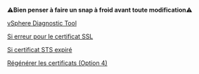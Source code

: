 ⚠**Bien penser à faire un snap à froid avant toute modification**⚠

[vSphere Diagnostic Tool](https://flings.vmware.com/vsphere-diagnostic-tool)

  [Si erreur pour le certificat SSL](https://kb.vmware.com/s/article/80469)

  [Si certificat STS expiré](https://kb.vmware.com/s/article/76719?lang=en_US)

[Régénérer les certificats (Option 4)](https://kb.vmware.com/s/article/2112283)

